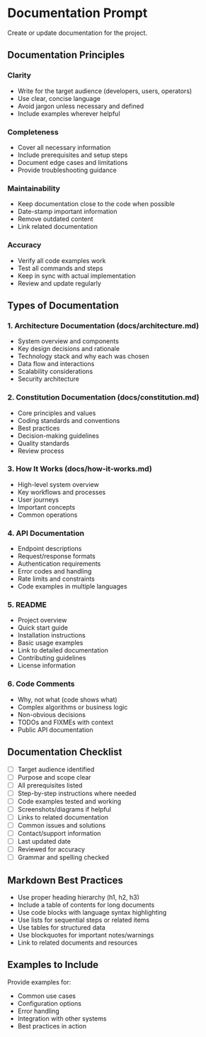 # Documentation Prompt

Create or update documentation for the project.

## Documentation Principles

### Clarity
- Write for the target audience (developers, users, operators)
- Use clear, concise language
- Avoid jargon unless necessary and defined
- Include examples wherever helpful

### Completeness
- Cover all necessary information
- Include prerequisites and setup steps
- Document edge cases and limitations
- Provide troubleshooting guidance

### Maintainability
- Keep documentation close to the code when possible
- Date-stamp important information
- Remove outdated content
- Link related documentation

### Accuracy
- Verify all code examples work
- Test all commands and steps
- Keep in sync with actual implementation
- Review and update regularly

## Types of Documentation

### 1. Architecture Documentation (docs/architecture.md)
- System overview and components
- Key design decisions and rationale
- Technology stack and why each was chosen
- Data flow and interactions
- Scalability considerations
- Security architecture

### 2. Constitution Documentation (docs/constitution.md)
- Core principles and values
- Coding standards and conventions
- Best practices
- Decision-making guidelines
- Quality standards
- Review process

### 3. How It Works (docs/how-it-works.md)
- High-level system overview
- Key workflows and processes
- User journeys
- Important concepts
- Common operations

### 4. API Documentation
- Endpoint descriptions
- Request/response formats
- Authentication requirements
- Error codes and handling
- Rate limits and constraints
- Code examples in multiple languages

### 5. README
- Project overview
- Quick start guide
- Installation instructions
- Basic usage examples
- Link to detailed documentation
- Contributing guidelines
- License information

### 6. Code Comments
- Why, not what (code shows what)
- Complex algorithms or business logic
- Non-obvious decisions
- TODOs and FIXMEs with context
- Public API documentation

## Documentation Checklist

- [ ] Target audience identified
- [ ] Purpose and scope clear
- [ ] All prerequisites listed
- [ ] Step-by-step instructions where needed
- [ ] Code examples tested and working
- [ ] Screenshots/diagrams if helpful
- [ ] Links to related documentation
- [ ] Common issues and solutions
- [ ] Contact/support information
- [ ] Last updated date
- [ ] Reviewed for accuracy
- [ ] Grammar and spelling checked

## Markdown Best Practices

- Use proper heading hierarchy (h1, h2, h3)
- Include a table of contents for long documents
- Use code blocks with language syntax highlighting
- Use lists for sequential steps or related items
- Use tables for structured data
- Use blockquotes for important notes/warnings
- Link to related documents and resources

## Examples to Include

Provide examples for:
- Common use cases
- Configuration options
- Error handling
- Integration with other systems
- Best practices in action
